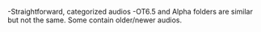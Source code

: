 -Straightforward, categorized audios
-OT6.5 and Alpha folders are similar but not the same. Some contain older/newer audios.
